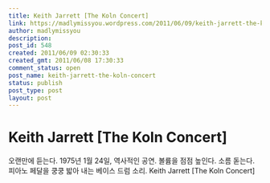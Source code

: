 ```yaml
---
title: Keith Jarrett [The Koln Concert]
link: https://madlymissyou.wordpress.com/2011/06/09/keith-jarrett-the-koln-concert/
author: madlymissyou
description: 
post_id: 548
created: 2011/06/09 02:30:33
created_gmt: 2011/06/08 17:30:33
comment_status: open
post_name: keith-jarrett-the-koln-concert
status: publish
post_type: post
layout: post
---
```


# Keith Jarrett [The Koln Concert]

오랜만에 듣는다. 1975년 1월 24일, 역사적인 공연. 볼륨을 점점 높인다. 소름 돋는다. 피아노 페달을 쿵쿵 밟아 내는 베이스 드럼 소리. Keith Jarrett [The Koln Concert]